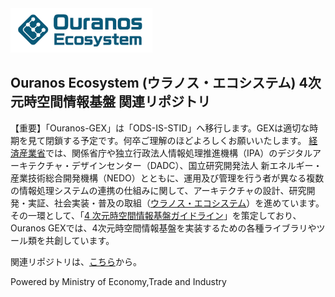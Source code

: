 <img src="https://github.com/ouranos-gex/.github/blob/main/images/oelogo_mid.png" width="45%">

## Ouranos Ecosystem (ウラノス・エコシステム)  4次元時空間情報基盤 関連リポジトリ

【重要】「Ouranos-GEX」は「ODS-IS-STID」へ移行します。GEXは適切な時期を見て閉鎖する予定です。何卒ご理解のほどよろしくお願いいたします。
[経済産業省](https://www.meti.go.jp/policy/mono_info_service/digital_architecture/index.html)では、関係省庁や独立行政法人情報処理推進機構（IPA）のデジタルアーキテクチャ・デザインセンター（DADC）、国立研究開発法人 新エネルギー・産業技術総合開発機構（NEDO）とともに、運用及び管理を行う者が異なる複数の情報処理システムの連携の仕組みに関して、アーキテクチャの設計、研究開発・実証、社会実装・普及の取組（[ウラノス・エコシステム](https://www.meti.go.jp/policy/mono_info_service/digital_architecture/ouranos.html)）を進めています。
その一環として、「[4 次元時空間情報基盤ガイドライン](https://www.ipa.go.jp/digital/architecture/project/autonomousmobilerobot/3dspatial_guideline.html)」を策定しており、Ouranos GEXでは、4次元時空間情報基盤を実装するための各種ライブラリやツール類を共創しています。

関連リポジトリは、[こちら](https://github.com/ouranos-gex/.github/wiki/Related-repositories)から。

Powered by Ministry of Economy,Trade and Industry

